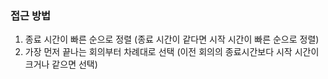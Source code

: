 <h3>접근 방법</h3>

1. 종료 시간이 빠른 순으로 정렬 (종료 시간이 같다면 시작 시간이 빠른 순으로 정렬)
2. 가장 먼저 끝나는 회의부터 차례대로 선택 (이전 회의의 종료시간보다 시작 시간이 크거나 같으면 선택)